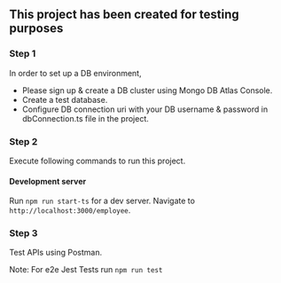 ## This project has been created for testing purposes 

### Step 1
In order to set up a DB environment, 
- Please sign up & create a DB cluster using Mongo DB Atlas Console. 
- Create a test database.
- Configure DB connection uri with your DB username & password in dbConnection.ts file in the project. 

### Step 2
Execute following commands to run this project.
#### Development server
Run `npm run start-ts` for a dev server. Navigate to `http://localhost:3000/employee`. 

### Step 3
Test APIs using Postman.

Note: For e2e Jest Tests run `npm run test` 

